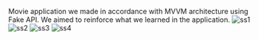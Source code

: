 Movie application we made in accordance with MVVM architecture using Fake API. We aimed to reinforce what we learned in the application.
![ss1](https://github.com/user-attachments/assets/159d82c7-c5e0-48ca-a5b9-7556337a0926)
![ss2](https://github.com/user-attachments/assets/6f412c57-6c2f-4551-842f-5da332a11af8)
![ss3](https://github.com/user-attachments/assets/5c8d5591-4de9-4a6f-9ea9-46fb0b7f0b20)
![ss4](https://github.com/user-attachments/assets/054d0572-1cee-4af9-a0f6-0ccdbc5798c7)

